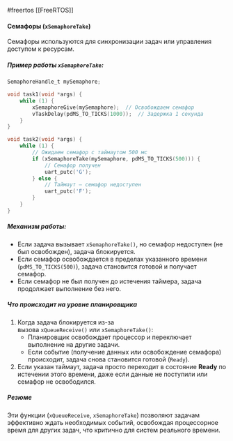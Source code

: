#freertos
[[FreeRTOS]]

#### **Семафоры (`xSemaphoreTake`)**

Семафоры используются для синхронизации задач или управления доступом к ресурсам.

##### **Пример работы `xSemaphoreTake`:**
```c
SemaphoreHandle_t mySemaphore;

void task1(void *args) {
    while (1) {
        xSemaphoreGive(mySemaphore);  // Освобождаем семафор
        vTaskDelay(pdMS_TO_TICKS(1000));  // Задержка 1 секунда
    }
}

void task2(void *args) {
    while (1) {
        // Ожидаем семафор с таймаутом 500 мс
        if (xSemaphoreTake(mySemaphore, pdMS_TO_TICKS(500))) {
            // Семафор получен
            uart_putc('G');
        } else {
            // Таймаут — семафор недоступен
            uart_putc('F');
        }
    }
}
```
##### **Механизм работы:**

- Если задача вызывает `xSemaphoreTake()`, но семафор недоступен (не был освобожден), задача блокируется.
- Если семафор освобождается в пределах указанного времени (`pdMS_TO_TICKS(500)`), задача становится готовой и получает семафор.
- Если семафор не был получен до истечения таймера, задача продолжает выполнение без него.
##### **Что происходит на уровне планировщика**

1. Когда задача блокируется из-за вызова `xQueueReceive()` или `xSemaphoreTake()`:
    - Планировщик освобождает процессор и переключает выполнение на другие задачи.
    - Если событие (получение данных или освобождение семафора) происходит, задача снова становится готовой (`Ready`).
2. Если указан таймаут, задача просто переходит в состояние **Ready** по истечении этого времени, даже если данные не поступили или семафор не освободился.

##### **Резюме**

Эти функции (`xQueueReceive`, `xSemaphoreTake`) позволяют задачам эффективно ждать необходимых событий, освобождая процессорное время для других задач, что критично для систем реального времени.